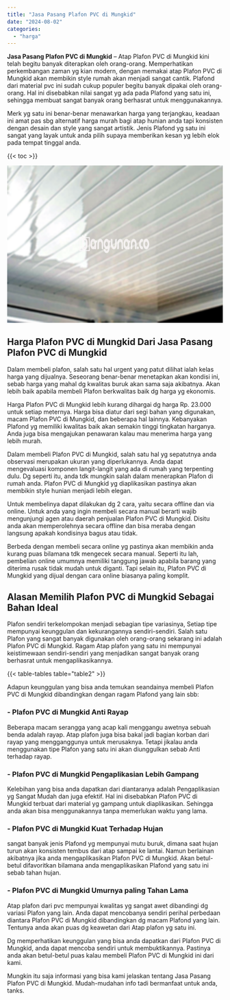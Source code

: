 ```yaml
---
title: "Jasa Pasang Plafon PVC di Mungkid"
date: "2024-08-02"
categories: 
  - "harga"
---
```


**Jasa Pasang Plafon PVC di Mungkid** – Atap Plafon PVC di Mungkid kini telah begitu banyak diterapkan oleh orang-orang. Memperhatikan perkembangan zaman yg kian modern, dengan memakai atap Plafon PVC di Mungkid akan membikin style rumah akan menjadi sangat cantik. Plafond dari material pvc ini sudah cukup populer begitu banyak dipakai oleh orang-orang. Hal ini disebabkan nilai sangat yg ada pada Plafond yang satu ini, sehingga membuat sangat banyak orang berhasrat untuk menggunakannya.

Merk yg satu ini benar-benar menawarkan harga yang terjangkau, keadaan ini amat pas sbg alternatif harga murah bagi atap hunian anda tapi konsisten dengan desain dan style yang sangat artistik. Jenis Plafond yg satu ini sangat yang layak untuk anda pilih supaya memberikan kesan yg lebih elok pada tempat tinggal anda.

{{< toc >}}

![Jasa Pasang Plafon PVC di Mungkid](/images/flafond-pvc-murah09.png)

## Harga Plafon PVC di Mungkid Dari Jasa Pasang Plafon PVC di Mungkid

Dalam membeli plafon, salah satu hal urgent yang patut dilihat ialah kelas harga yang dijualnya. Seseorang benar-benar menetapkan akan kondisi ini, sebab harga yang mahal dg kwalitas buruk akan sama saja akibatnya. Akan lebih baik apabila membeli Plafon berkwalitas baik dg harga yg ekonomis.

Harga Plafon PVC di Mungkid lebih kurang dihargai dg harga Rp. 23.000 untuk setiap meternya. Harga bisa diatur dari segi bahan yang digunakan, macam Plafon PVC di Mungkid, dan beberapa hal lainnya. Kebanyakan Plafond yg memiliki kwalitas baik akan semakin tinggi tingkatan harganya. Anda juga bisa mengajukan penawaran kalau mau menerima harga yang lebih murah.

Dalam membeli Plafon PVC di Mungkid, salah satu hal yg sepatutnya anda observasi merupakan ukuran yang diperlukannya. Anda dapat mengevaluasi komponen langit-langit yang ada di rumah yang terpenting dulu. Dg seperti itu, anda tdk mungkin salah dalam menerapkan Plafon di rumah anda. Plafon PVC di Mungkid yg diaplikasikan pastinya akan membikin style hunian menjadi lebih elegan.

Untuk membelinya dapat dilakukan dg 2 cara, yaitu secara offline dan via online. Untuk anda yang ingin membeli secara manual berarti wajib mengunjungi agen atau daerah penjualan Plafon PVC di Mungkid. Disitu anda akan memperolehnya secara offline dan bisa meraba dengan langsung apakah kondisinya bagus atau tidak.

Berbeda dengan membeli secara online yg pastinya akan membikin anda kurang puas bilamana tdk mengecek secara manual. Seperti itu lah, pembelian online umumnya memiliki tanggung jawab apabila barang yang diterima rusak tidak mudah untuk diganti. Tapi selain itu, Plafon PVC di Mungkid yang dijual dengan cara online biasanya paling komplit.

## Alasan Memilih Plafon PVC di Mungkid Sebagai Bahan Ideal

Plafon sendiri terkelompokan menjadi sebagian tipe variasinya, Setiap tipe mempunyai keunggulan dan kekurangannya sendiri-sendiri. Salah satu Plafon yang sangat banyak digunakan oleh orang-orang sekarang ini adalah Plafon PVC di Mungkid. Ragam Atap plafon yang satu ini mempunyai keistimewaan sendiri-sendiri yang menjadikan sangat banyak orang berhasrat untuk mengaplikasikannya.

{{< table-tables table="table2" >}}

Adapun keunggulan yang bisa anda temukan seandainya membeli Plafon PVC di Mungkid dibandingkan dengan ragam Plafond yang lain sbb:

### \- Plafon PVC di Mungkid Anti Rayap

Beberapa macam serangga yang acap kali menggangu awetnya sebuah benda adalah rayap. Atap plafon juga bisa bakal jadi bagian korban dari rayap yang mengganggunya untuk merusaknya. Tetapi jikalau anda menggunakan tipe Plafon yang satu ini akan diunggulkan sebab Anti terhadap rayap.

### \- Plafon PVC di Mungkid Pengaplikasian Lebih Gampang

Kelebihan yang bisa anda dapatkan dari diantaranya adalah Pengaplikasian yg Sangat Mudah dan juga efektif. Hal ini disebabkan Plafon PVC di Mungkid terbuat dari material yg gampang untuk diaplikasikan. Sehingga anda akan bisa menggunakannya tanpa memerlukan waktu yang lama.

### \- Plafon PVC di Mungkid Kuat Terhadap Hujan

sangat banyak jenis Plafond yg mempunyai mutu buruk, dimana saat hujan turun akan konsisten tembus dari atap sampai ke lantai. Namun berlainan akibatnya jika anda mengaplikasikan Plafon PVC di Mungkid. Akan betul-betul difavoritkan bilamana anda mengaplikasikan Plafond yang satu ini sebab tahan hujan.

### \- Plafon PVC di Mungkid Umurnya paling Tahan Lama

Atap plafon dari pvc mempunyai kwalitas yg sangat awet dibandingi dg variasi Plafon yang lain. Anda dapat mencobanya sendiri perihal perbedaan diantara Plafon PVC di Mungkid dibandingkan dg macam Plafond yang lain. Tentunya anda akan puas dg keawetan dari Atap plafon yg satu ini.

Dg memperhatikan keunggulan yang bisa anda dapatkan dari Plafon PVC di Mungkid, anda dapat mencoba sendiri untuk membuktikannya. Pastinya anda akan betul-betul puas kalau membeli Plafon PVC di Mungkid ini dari kami.

Mungkin itu saja informasi yang bisa kami jelaskan tentang Jasa Pasang Plafon PVC di Mungkid. Mudah-mudahan info tadi bermanfaat untuk anda, tanks.

